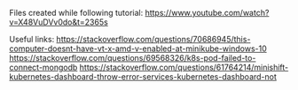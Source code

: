 Files created while following tutorial:
https://www.youtube.com/watch?v=X48VuDVv0do&t=2365s

Useful links:
https://stackoverflow.com/questions/70686945/this-computer-doesnt-have-vt-x-amd-v-enabled-at-minikube-windows-10
https://stackoverflow.com/questions/69568326/k8s-pod-failed-to-connect-mongodb
https://stackoverflow.com/questions/61764214/minishift-kubernetes-dashboard-throw-error-services-kubernetes-dashboard-not
